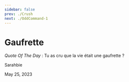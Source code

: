 ```yaml
---
sidebar: false
prev: ./Crush
next: ./OddCommand-1
---
```


# Gaufrette

_Quote Of The Day_ : Tu as cru que la vie était une gaufrette ?

Sarahbie

May 25, 2023
